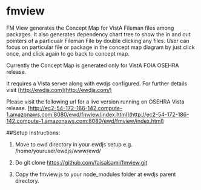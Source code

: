 # fmview

FM View generates the Concept Map for VistA Fileman files among packages. It also generates dependency chart tree to show the in and out pointers of a particualr Fileman File by double clicking any files. User can focus on particular file or package in the concept map diagram by just click once, and click again to go back to concept map.

Currently the Concept Map is generated only for VistA FOIA OSEHRA release.

It requires a Vista server along with ewdjs configured. For further details visit [http://ewdjs.com](http://ewdjs.com/)

Please visit the following url for a live version running on OSEHRA Vista release. [http://ec2-54-172-186-142.compute-1.amazonaws.com:8080/ewd/fmview/index.html](http://ec2-54-172-186-142.compute-1.amazonaws.com:8080/ewd/fmview/index.html)

##Setup Instructions:

1) Move to ewd directory in your ewdjs setup e.g. /home/youruser/ewdjs/www/ewd/

2) Do git clone https://github.com/faisalsami/fmview.git

3) Copy the fmview.js to your node_modules folder at ewdjs parent directory.